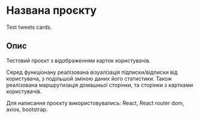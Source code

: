 # Названа проєкту

Test tweets cards.

## Опис

Тестовий проєкт з відображенням карток користувачів. 

Серед функціонану реалізована візуалізація підписки/відписки від користувача, з подільшой зміною даних його статистики. 
Також реалізована маршрутизація домашньої сторінки, та сторінки з картками користувачів.

Для написання проєкту використовувались: React, React router dom, axios, bootstrap.
